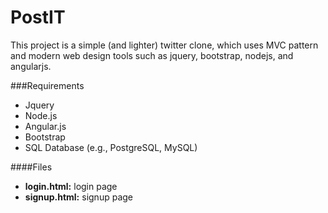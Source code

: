 # PostIT

This project is a simple (and lighter) twitter clone, which uses MVC pattern and modern web design tools such as jquery, bootstrap, nodejs, and angularjs.

###Requirements
- Jquery
- Node.js
- Angular.js
- Bootstrap
- SQL Database (e.g., PostgreSQL, MySQL)

####Files
- **login.html:** login page
- **signup.html:** signup page

